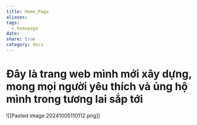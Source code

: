 ```yaml
---
title: Home_Page
aliases: 
tags:
  - homepage
date: 
share: true
category: docs
---
```


# Đây là trang web mình mới xây dựng, mong mọi người yêu thích và ủng hộ mình trong tương lai sắp tới

![[Pasted image 20241005110112.png]]